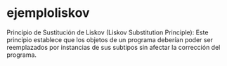 # ejemploliskov
Principio de Sustitución de Liskov (Liskov Substitution Principle): Este principio establece que los objetos de un programa deberían poder ser reemplazados por instancias de sus subtipos sin afectar la corrección del programa. 
